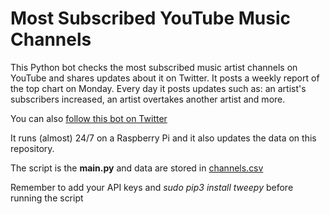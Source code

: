 # Most Subscribed YouTube Music Channels
This Python bot checks the most subscribed music artist channels on YouTube and shares updates about it on Twitter.
It posts a weekly report of the top chart on Monday. Every day it posts updates such as: an artist's subscribers increased, an artist overtakes another artist and more.

You can also [follow this bot on Twitter](https://twitter.com/mostSubYTMusic?s=09)


It runs (almost) 24/7 on a Raspberry Pi and it also updates the data on this repository.

The script is the **main.py** and data are stored in [channels.csv](https://github.com/marco97pa/MostSubYTMusicChannels/blob/master/channels.csv)

Remember to add your API keys and *sudo pip3 install tweepy* before running the script